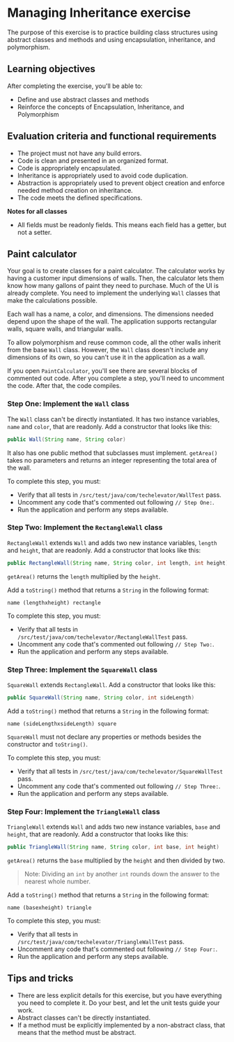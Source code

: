 # Managing Inheritance exercise

The purpose of this exercise is to practice building class structures using abstract classes and methods and using encapsulation, inheritance, and polymorphism.

## Learning objectives

After completing the exercise, you'll be able to:

- Define and use abstract classes and methods
- Reinforce the concepts of Encapsulation, Inheritance, and Polymorphism

## Evaluation criteria and functional requirements

* The project must not have any build errors.
* Code is clean and presented in an organized format.
* Code is appropriately encapsulated.
* Inheritance is appropriately used to avoid code duplication.
* Abstraction is appropriately used to prevent object creation and enforce needed method creation on inheritance.
* The code meets the defined specifications.

**Notes for all classes**
- All fields must be readonly fields. This means each field has a getter, but not a setter.

## Paint calculator

Your goal is to create classes for a paint calculator. The calculator works by having a customer input dimensions of walls. Then, the calculator lets them know how many gallons of paint they need to purchase. Much of the UI is already complete. You need to implement the underlying `Wall` classes that make the calculations possible.

Each wall has a name, a color, and dimensions. The dimensions needed depend upon the shape of the wall. The application supports rectangular walls, square walls, and triangular walls.

To allow polymorphism and reuse common code, all the other walls inherit from the base `Wall` class. However, the `Wall` class doesn't include any dimensions of its own, so you can't use it in the application as a wall.

If you open `PaintCalculator`, you'll see there are several blocks of commented out code. After you complete a step, you'll need to uncomment the code. After that, the code compiles.

### Step One: Implement the `Wall` class

The `Wall` class can't be directly instantiated. It has two instance variables, `name` and `color`, that are readonly. Add a constructor that looks like this:

``` Java
public Wall(String name, String color)
```

It also has one public method that subclasses must implement. `getArea()` takes no parameters and returns an integer representing the total area of the wall.

To complete this step, you must:
- Verify that all tests in `/src/test/java/com/techelevator/WallTest` pass.
- Uncomment any code that's commented out following `// Step One:`.
- Run the application and perform any steps available.

### Step Two: Implement the `RectangleWall` class

`RectangleWall` extends `Wall` and adds two new instance variables, `length` and `height`, that are readonly. Add a constructor that looks like this:

``` Java
public RectangleWall(String name, String color, int length, int height)
```

`getArea()` returns the `length` multiplied by the `height`.

Add a `toString()` method that returns a `String` in the following format:

```
name (lengthxheight) rectangle
```

To complete this step, you must:
- Verify that all tests in `/src/test/java/com/techelevator/RectangleWallTest` pass.
- Uncomment any code that's commented out following `// Step Two:`.
- Run the application and perform any steps available.

### Step Three: Implement the `SquareWall` class

`SquareWall` extends `RectangleWall`. Add a constructor that looks like this:

``` Java
public SquareWall(String name, String color, int sideLength)
```

Add a `toString()` method that returns a `String` in the following format:

```
name (sideLengthxsideLength) square
```

`SquareWall` must not declare any properties or methods besides the constructor and `toString()`.

To complete this step, you must:
- Verify that all tests in `/src/test/java/com/techelevator/SquareWallTest` pass.
- Uncomment any code that's commented out following `// Step Three:`.
- Run the application and perform any steps available.

### Step Four: Implement the `TriangleWall` class

`TriangleWall` extends `Wall` and adds two new instance variables, `base` and `height`, that are readonly. Add a constructor that looks like this:

``` Java
public TriangleWall(String name, String color, int base, int height)
```

`getArea()` returns the `base` multiplied by the `height` and then divided by two.

>Note: Dividing an `int` by another `int` rounds down the answer to the nearest whole number.

Add a `toString()` method that returns a `String` in the following format:

```
name (basexheight) triangle
```

To complete this step, you must:
- Verify that all tests in `/src/test/java/com/techelevator/TriangleWallTest` pass.
- Uncomment any code that's commented out following `// Step Four:`.
- Run the application and perform any steps available.

## Tips and tricks

- There are less explicit details for this exercise, but you have everything you need to complete it. Do your best, and let the unit tests guide your work.
- Abstract classes can't be directly instantiated.
- If a method must be explicitly implemented by a non-abstract class, that means that the method must be abstract.
